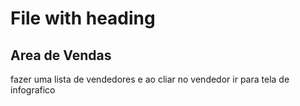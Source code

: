 # File with heading

## Area de Vendas

  fazer uma lista de vendedores e ao cliar no vendedor ir para tela de infografico

